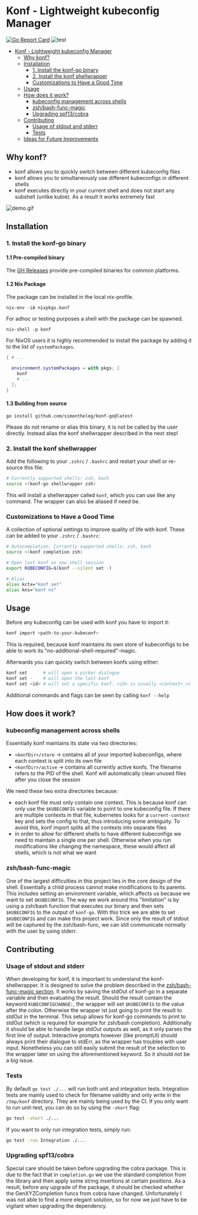 # Konf - Lightweight kubeconfig Manager

[![Go Report Card](https://goreportcard.com/badge/github.com/simontheleg/konf-go)](https://goreportcard.com/report/github.com/simontheleg/konf-go)
![test](https://github.com/simontheleg/konf-go/actions/workflows/test.yaml/badge.svg)

- [Konf - Lightweight kubeconfig Manager](#konf---lightweight-kubeconfig-manager)
  - [Why konf?](#why-konf)
  - [Installation](#installation)
    - [1. Install the konf-go binary](#1-install-the-konf-go-binary)
    - [2. Install the konf shellwrapper](#2-install-the-konf-shellwrapper)
    - [Customizations to Have a Good Time](#customizations-to-have-a-good-time)
  - [Usage](#usage)
  - [How does it work?](#how-does-it-work)
    - [kubeconfig management across shells](#kubeconfig-management-across-shells)
    - [zsh/bash-func-magic](#zshbash-func-magic)
    - [Upgrading spf13/cobra](#upgrading-spf13cobra)
  - [Contributing](#contributing)
    - [Usage of stdout and stderr](#usage-of-stdout-and-stderr)
    - [Tests](#tests)
  - [Ideas for Future Improvements](#ideas-for-future-improvements)

## Why konf?

- konf allows you to quickly switch between different kubeconfig files
- konf allows you to simultaneously use different kubeconfigs in different shells
- konf executes directly in your current shell and does not start any subshell (unlike kubie). As a result it works extremely fast

![demo.gif](doc/demo.gif)

## Installation

### 1. Install the konf-go binary

#### 1.1 Pre-compiled binary

The [GH Releases](https://github.com/SimonTheLeg/konf-go/releases) provide pre-compiled binaries for common platforms.

#### 1.2 Nix Package

The package can be installed in the local nix-profile.

```shell
nix-env -iA nixpkgs.konf
```

For adhoc or testing purposes a shell with the package can be spawned.

```shell
nix-shell -p konf
```

For NixOS users it is highly recommended to install the package by adding it to the list of `systemPackages`.

```nix
{ # ...

  environment.systemPackages = with pkgs; [
    konf
    # ...
  ];
}
```

#### 1.3 Building from source

```shell
go install github.com/simontheleg/konf-go@latest
```

Please do not rename or alias this binary, it is not be called by the user directly. Instead alias the konf shellwrapper described in the next step!

### 2. Install the konf shellwrapper

Add the following to your `.zshrc` / `.bashrc` and restart your shell or re-source this file:

```sh
# Currently supported shells: zsh, bash
source <(konf-go shellwrapper zsh)
```

This will install a shellwrapper called `konf`, which you can use like any command. The wrapper can also be aliased if need be.

### Customizations to Have a Good Time

A collection of optional settings to improve quality of life with konf. These can be added to your `.zshrc` / `.bashrc`:

```sh
# Autocompletion. Currently supported shells: zsh, bash
source <(konf completion zsh)

# Open last konf on new shell session
export KUBECONFIG=$(konf --silent set -)

# Alias
alias kctx="konf set"
alias kns="konf ns"
```

## Usage

Before any kubeconfig can be used with konf you have to import it:

```sh
konf import <path-to-your-kubeconf>
```

This is required, because konf maintains its own store of kubeconfigs to be able to work its "no-additional-shell-required"-magic.

Afterwards you can quickly switch between konfs using either:

```sh
konf set      # will open a picker dialogue
konf set -    # will open the last konf
konf set <id> # will set a specific konf. <id> is usually <context>_<cluster>
```

Additional commands and flags can be seen by calling `konf --help`

## How does it work?

### kubeconfig management across shells

Essentially konf maintains its state via two directories:

- `<konfDir>/store` -> contains all of your imported kubeconfigs, where each context is split into its own file
- `<konfDir>/active` -> contains all currently active konfs. The filename refers to the PID of the shell. Konf will automatically clean unused files after you close the session

We need these two extra directories because:

- each konf file must only contain one context. This is because konf can only use the `$KUBECONFIG` variable to point to one kubeconfig file. If there are multiple contexts in that file, kubernetes looks for a `current-context` key and sets the config to that, thus introducing some ambiguity. To avoid this, konf import splits all the contexts into separate files
- in order to allow for different shells to have different kubeconfigs we need to maintain a single one per shell. Otherwise when you run modifications like changing the namespace, these would affect all shells, which is not what we want

### zsh/bash-func-magic

One of the largest difficulties in this project lies in the core design of the shell.
Essentially a child process cannot make modifications to its parents.
This includes setting an environment variable, which affects us because we want to set `$KUBECONFIG`.
The way we work around this "limitation" is by using a zsh/bash function that executes our binary and then sets `$KUBECONFIG` to the output of `konf-go`.
With this trick we are able to set `$KUBECONFIG` and can make this project work. Since only the result of stdout will be captured by the zsh/bash-func, we can still communicate normally with the user by using stderr.

## Contributing

### Usage of stdout and stderr

When developing for konf, it is important to understand the konf-shellwrapper. It is designed to solve the problem described in the [zsh/bash-func-magic section](###zsh/bash-func-magic).
It works by saving the stdOut of konf-go in a separate variable and then evaluating the result. Should the result contain the keyword `KUBECONFIGCHANGE:`, the wrapper will set `$KUBECONFIG` to the value after the colon.
Otherwise the wrapper ist just going to print the result to stdOut in the terminal. This setup allows for konf-go commands to print to stdOut (which is required for example for zsh/bash completion). Additionally it should be able to handle large stdOut outputs as well, as it only parses the first line of output.
Interactive prompts however (like promptUI) should always print their dialogue to stdErr, as the wrapper has troubles with user input. Nonetheless you can still easily submit the result of the selection to the wrapper later on using the aforementioned keyword. So it should not be a big issue.

### Tests

By default `go test ./...` will run both unit and integration tests. Integration tests are mainly used to check for filename validity and only write in the `/tmp/konf` directory. They are mainly being used by the CI. If you only want to run unit-test, you can do so by using the `-short` flag:

```sh
go test -short ./...
```

If you want to only run integration tests, simply run:

```sh
go test -run Integration ./...
```

### Upgrading spf13/cobra

Special care should be taken before upgrading the cobra package.
This is due to the fact that in `completion.go` we use the standard completion from the library and then apply some string insertions at certain positions.
As a result, before any upgrade of the package, it should be checked whether the GenXYZCompletion funcs from cobra have changed.
Unfortunately I was not able to find a more elegant solution, so for now we just have to be vigilant when upgrading the dependency.
